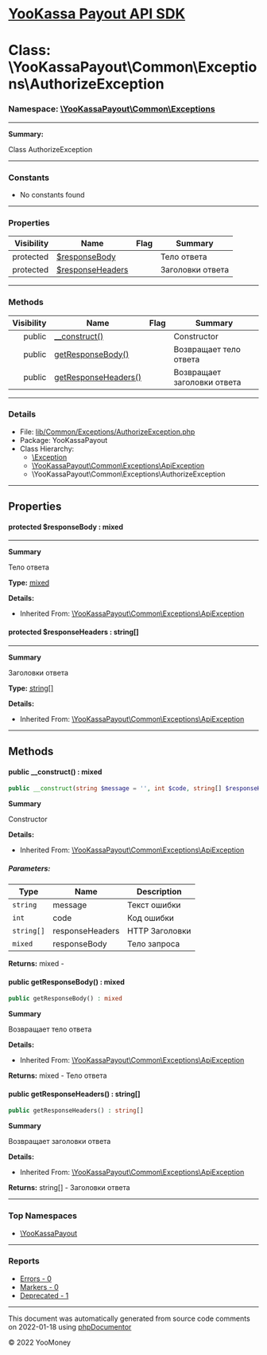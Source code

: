 # [YooKassa Payout API SDK](../home.md)

# Class: \YooKassaPayout\Common\Exceptions\AuthorizeException
### Namespace: [\YooKassaPayout\Common\Exceptions](../namespaces/yookassapayout-common-exceptions.md)
---
**Summary:**

Class AuthorizeException

---
### Constants
* No constants found
---
### Properties
| Visibility | Name | Flag | Summary |
| ----------:| ---- | ---- | ------- |
| protected | [$responseBody](../classes/YooKassaPayout-Common-Exceptions-ApiException.md#property_responseBody) |  | Тело ответа |
| protected | [$responseHeaders](../classes/YooKassaPayout-Common-Exceptions-ApiException.md#property_responseHeaders) |  | Заголовки ответа |
---
### Methods
| Visibility | Name | Flag | Summary |
| ----------:| ---- | ---- | ------- |
| public | [__construct()](../classes/YooKassaPayout-Common-Exceptions-ApiException.md#method___construct) |  | Constructor |
| public | [getResponseBody()](../classes/YooKassaPayout-Common-Exceptions-ApiException.md#method_getResponseBody) |  | Возвращает тело ответа |
| public | [getResponseHeaders()](../classes/YooKassaPayout-Common-Exceptions-ApiException.md#method_getResponseHeaders) |  | Возвращает заголовки ответа |
---
### Details
* File: [lib/Common/Exceptions/AuthorizeException.php](../../lib/Common/Exceptions/AuthorizeException.php)
* Package: YooKassaPayout
* Class Hierarchy:  
  * [\Exception](\Exception)
  * [\YooKassaPayout\Common\Exceptions\ApiException](../classes/YooKassaPayout-Common-Exceptions-ApiException.md)
  * \YooKassaPayout\Common\Exceptions\AuthorizeException
---
## Properties
<a name="property_responseBody"></a>
#### protected $responseBody : mixed
---
**Summary**

Тело ответа

**Type:** <a href="../mixed"><abbr title="mixed">mixed</abbr></a>

**Details:**
* Inherited From: [\YooKassaPayout\Common\Exceptions\ApiException](../classes/YooKassaPayout-Common-Exceptions-ApiException.md)


<a name="property_responseHeaders"></a>
#### protected $responseHeaders : string[]
---
**Summary**

Заголовки ответа

**Type:** <a href="../string[]"><abbr title="string[]">string[]</abbr></a>

**Details:**
* Inherited From: [\YooKassaPayout\Common\Exceptions\ApiException](../classes/YooKassaPayout-Common-Exceptions-ApiException.md)



---
## Methods
<a name="method___construct" class="anchor"></a>
#### public __construct() : mixed

```php
public __construct(string $message = '', int $code, string[] $responseHeaders = [], mixed $responseBody = null) : mixed
```

**Summary**

Constructor

**Details:**
* Inherited From: [\YooKassaPayout\Common\Exceptions\ApiException](../classes/YooKassaPayout-Common-Exceptions-ApiException.md)
##### Parameters:
| Type | Name | Description |
| ---- | ---- | ----------- |
| <code lang="php">string</code> | message  | Текст ошибки |
| <code lang="php">int</code> | code  | Код ошибки |
| <code lang="php">string[]</code> | responseHeaders  | HTTP Заголовки |
| <code lang="php">mixed</code> | responseBody  | Тело запроса |

**Returns:** mixed - 


<a name="method_getResponseBody" class="anchor"></a>
#### public getResponseBody() : mixed

```php
public getResponseBody() : mixed
```

**Summary**

Возвращает тело ответа

**Details:**
* Inherited From: [\YooKassaPayout\Common\Exceptions\ApiException](../classes/YooKassaPayout-Common-Exceptions-ApiException.md)

**Returns:** mixed - Тело ответа


<a name="method_getResponseHeaders" class="anchor"></a>
#### public getResponseHeaders() : string[]

```php
public getResponseHeaders() : string[]
```

**Summary**

Возвращает заголовки ответа

**Details:**
* Inherited From: [\YooKassaPayout\Common\Exceptions\ApiException](../classes/YooKassaPayout-Common-Exceptions-ApiException.md)

**Returns:** string[] - Заголовки ответа



---

### Top Namespaces

* [\YooKassaPayout](../namespaces/yookassapayout.md)

---

### Reports
* [Errors - 0](../reports/errors.md)
* [Markers - 0](../reports/markers.md)
* [Deprecated - 1](../reports/deprecated.md)

---

This document was automatically generated from source code comments on 2022-01-18 using [phpDocumentor](http://www.phpdoc.org/)

&copy; 2022 YooMoney